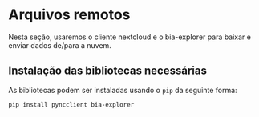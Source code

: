# Arquivos remotos
Nesta seção, usaremos o cliente nextcloud e o bia-explorer para baixar e enviar dados de/para a nuvem.

## Instalação das bibliotecas necessárias

As bibliotecas podem ser instaladas usando o `pip` da seguinte forma:

```
pip install pyncclient bia-explorer
```